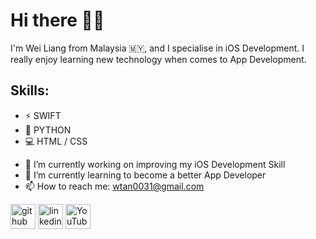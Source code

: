 # Hi there 👋🏻
I'm Wei Liang from Malaysia 🇲🇾, and I specialise in iOS Development. I really enjoy learning new technology when comes to App Development.

## Skills: 
* ⚡️ SWIFT 
* 🐍 PYTHON
* 💻 HTML / CSS

- 🔭 I’m currently working on improving my iOS Development Skill 
- 🌱 I’m currently learning to become a better App Developer 
- 📫 How to reach me: wtan0031@gmail.com 


[<img src='https://cdn.jsdelivr.net/npm/simple-icons@3.0.1/icons/github.svg' alt='github' height='40'>](https://github.com/wtan0031)  [<img src='https://cdn.jsdelivr.net/npm/simple-icons@3.0.1/icons/linkedin.svg' alt='linkedin' height='40'>](https://www.linkedin.com/in/https://www.linkedin.com/in/wei-liang-tan-67aa29122//)  [<img src='https://cdn.jsdelivr.net/npm/simple-icons@3.0.1/icons/youtube.svg' alt='YouTube' height='40'>](https://www.youtube.com/channel/https://www.youtube.com/channel/UCwXonA_0fAamk-32FvUhLyg)  



